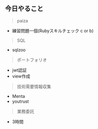 ## 今日やること


> paiza
- 練習問題一個(Rubyスキルチェック c or b) 

> SQL
- sqlzoo

> ポートフォリオ
- jwt認証
- view作成


> 技術需要情報収集
- Menta
- youtrust

> 業務委託
- 3時間
